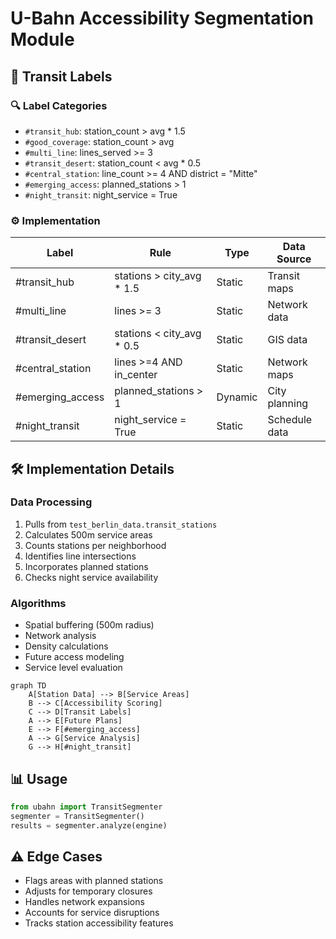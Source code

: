 # U-Bahn Accessibility Segmentation Module

## 🚆 Transit Labels
### 🔍 Label Categories
- `#transit_hub`: station_count > avg * 1.5
- `#good_coverage`: station_count > avg  
- `#multi_line`: lines_served >= 3
- `#transit_desert`: station_count < avg * 0.5
- `#central_station`: line_count >= 4 AND district = "Mitte"
- `#emerging_access`: planned_stations > 1
- `#night_transit`: night_service = True

### ⚙️ Implementation
| Label | Rule | Type | Data Source |
|-------|------|------|-------------|
| #transit_hub | stations > city_avg * 1.5 | Static | Transit maps |
| #multi_line | lines >= 3 | Static | Network data |
| #transit_desert | stations < city_avg * 0.5 | Static | GIS data |
| #central_station | lines >=4 AND in_center | Static | Network maps |
| #emerging_access | planned_stations > 1 | Dynamic | City planning |
| #night_transit | night_service = True | Static | Schedule data |

## 🛠 Implementation Details
### Data Processing
1. Pulls from `test_berlin_data.transit_stations`
2. Calculates 500m service areas
3. Counts stations per neighborhood  
4. Identifies line intersections
5. Incorporates planned stations
6. Checks night service availability

### Algorithms
- Spatial buffering (500m radius)
- Network analysis
- Density calculations
- Future access modeling
- Service level evaluation

```mermaid
graph TD
    A[Station Data] --> B[Service Areas]
    B --> C[Accessibility Scoring]
    C --> D[Transit Labels]
    A --> E[Future Plans]
    E --> F[#emerging_access]
    A --> G[Service Analysis]
    G --> H[#night_transit]
```

## 📊 Usage
```python
from ubahn import TransitSegmenter
segmenter = TransitSegmenter()
results = segmenter.analyze(engine)
```

## ⚠️ Edge Cases
- Flags areas with planned stations
- Adjusts for temporary closures
- Handles network expansions
- Accounts for service disruptions
- Tracks station accessibility features